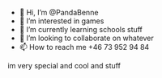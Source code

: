 - 👋 Hi, I’m @PandaBenne
- 👀 I’m interested in games
- 🌱 I’m currently learning schools stuff
- 💞️ I’m looking to collaborate on whatever
- 📫 How to reach me +46 73 952 94 84

<!---
PandaBenne/PandaBenne is a ✨ special ✨ repository because its `README.md` (this file) appears on your GitHub profile.
You can click the Preview link to take a look at your changes.
--->

im very special and cool and stuff
